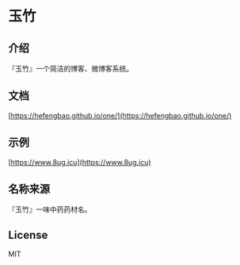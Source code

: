 # 玉竹

## 介绍

『玉竹』一个简洁的博客、微博客系统。


## 文档

[https://hefengbao.github.io/one/](https://hefengbao.github.io/one/)   

## 示例

[https://www.8ug.icu](https://www.8ug.icu)

## 名称来源

『玉竹』一味中药药材名。

## License

MIT
